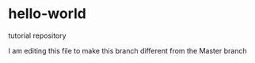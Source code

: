 # hello-world
tutorial repository

I am editing this file to make this branch different from the Master branch
